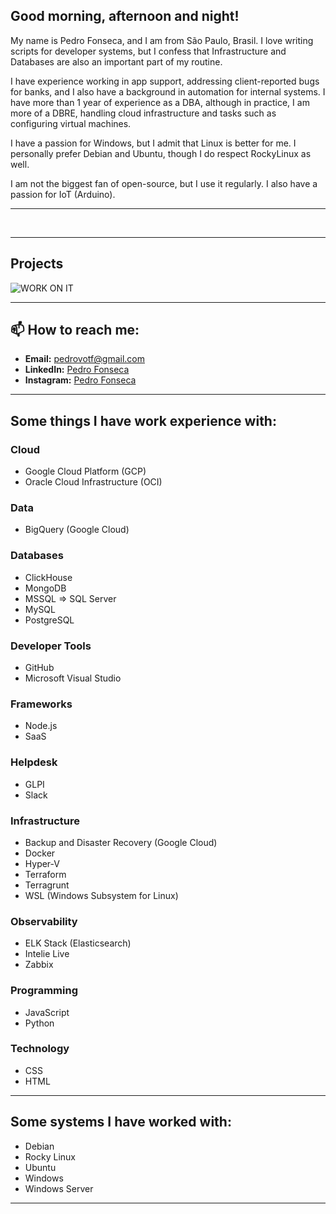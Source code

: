 ## Good morning, afternoon and night!

My name is Pedro Fonseca, and I am from São Paulo, Brasil. I love writing scripts for developer systems, but I confess that Infrastructure and Databases are also an important part of my routine.

I have experience working in app support, addressing client-reported bugs for banks, and I also have a background in automation for internal systems. I have more than 1 year of experience as a DBA, although in practice, I am more of a DBRE, handling cloud infrastructure and tasks such as configuring virtual machines.

I have a passion for Windows, but I admit that Linux is better for me. I personally prefer Debian and Ubuntu, though I do respect RockyLinux as well.

I am not the biggest fan of open-source, but I use it regularly. I also have a passion for IoT (Arduino).

---

<div>
    <img style="width: 42%; height: 0.1rem;" src="https://github-readme-stats.vercel.app/api/top-langs/?username=pedrovtof&layout=compact&langs_count=7&theme=radical" />
    <img style="width: 47%; height: 0.1rem;" src="https://github-readme-stats.vercel.app/api?username=pedrovtof&show_icons=true&theme=radical" />
</div>

---

## Projects

![WORK ON IT](https://media2.giphy.com/media/XzqEFZ06NSFgXaut2g/giphy.gif?cid=6c09b952lof4210j6inpt5slnkcrk1pf4wzufcr3eg6u9fgd&ep=v1_internal_gif_by_id&rid=giphy.gif&ct=g)

---

## 📫 How to reach me:
- **Email:** [pedrovotf@gmail.com](mailto:pedrovotf@example.com)
- **LinkedIn:** [Pedro Fonseca](https://www.linkedin.com/in/pedrovotf/)
- **Instagram:** [Pedro Fonseca](https://www.instagram.com/pedrovtof/)

---

## Some things I have work experience with:

### Cloud
- Google Cloud Platform (GCP)
- Oracle Cloud Infrastructure (OCI)

### Data
- BigQuery (Google Cloud)

### Databases
- ClickHouse
- MongoDB
- MSSQL => SQL Server
- MySQL
- PostgreSQL

### Developer Tools
- GitHub
- Microsoft Visual Studio

### Frameworks
- Node.js
- SaaS

### Helpdesk
- GLPI
- Slack

### Infrastructure
- Backup and Disaster Recovery (Google Cloud)
- Docker
- Hyper-V
- Terraform
- Terragrunt
- WSL (Windows Subsystem for Linux)

### Observability
- ELK Stack (Elasticsearch)
- Intelie Live
- Zabbix

### Programming
- JavaScript
- Python

### Technology
- CSS
- HTML

---

## Some systems I have worked with:
- Debian
- Rocky Linux
- Ubuntu
- Windows
- Windows Server
---

